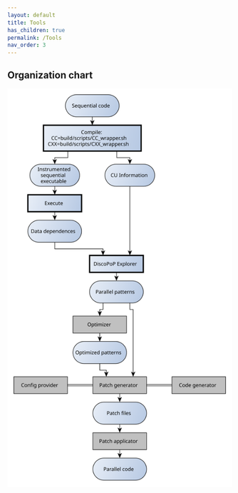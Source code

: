 ```yaml
---
layout: default
title: Tools
has_children: true
permalink: /Tools
nav_order: 3
---
```


## Organization chart
![DiscoPoP framework: organization chart](organization_chart.svg)
